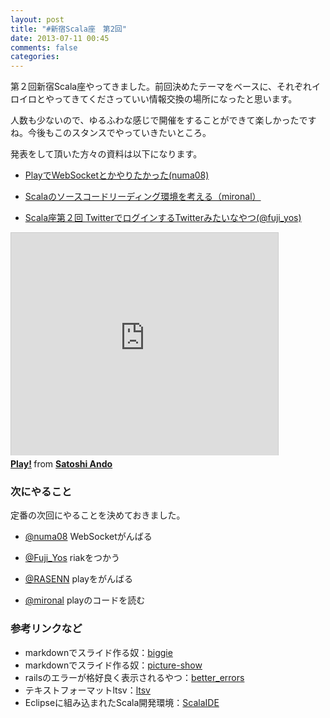 ```yaml
---
layout: post
title: "#新宿Scala座　第2回"
date: 2013-07-11 00:45
comments: false
categories: 
---
```

第２回新宿Scala座やってきました。前回決めたテーマをベースに、それぞれイロイロとやってきてくださっていい情報交換の場所になったと思います。

人数も少ないので、ゆるふわな感じで開催をすることができて楽しかったですね。今後もこのスタンスでやっていきたいところ。

発表をして頂いた方々の資料は以下になります。

 - [PlayでWebSocketとかやりたかった(numa08)](https://gist.github.com/numa08/5941941)

 - [Scalaのソースコードリーディング環境を考える（mironal）](http://mironal.github.io/slides/2013-07-06/scala/index.html#0)

 - [Scala座第２回 TwitterでログインするTwitterみたいなやつ(@fuji_yos)](https://dl.dropboxusercontent.com/u/28270864/%E6%96%B0%E5%AE%BFscala%E5%BA%A72.md)

<iframe src="http://www.slideshare.net/slideshow/embed_code/24015981" width="427" height="356" frameborder="0" marginwidth="0" marginheight="0" scrolling="no" style="border:1px solid #CCC;border-width:1px 1px 0;margin-bottom:5px" allowfullscreen webkitallowfullscreen mozallowfullscreen> </iframe> <div style="margin-bottom:5px"> <strong> <a href="http://www.slideshare.net/satoshiando1986/play-24015981" title="Play!" target="_blank">Play!</a> </strong> from <strong><a href="http://www.slideshare.net/satoshiando1986" target="_blank">Satoshi Ando</a></strong> </div>

### 次にやること

定番の次回にやることを決めておきました。

 - [@numa08](http://twitter.com/numa08)
WebSocketがんばる

 - [@Fuji_Yos](https://twitter.com/Fuji_Yos)
riakをつかう

 - [@RASENN](https://twitter.com/RASENN)
playをがんばる

 - [@mironal](https://twitter.com/mironal)
playのコードを読む

### 参考リンクなど
 - markdownでスライド作る奴：[biggie](http://macwright.org/biggie/)
 - markdownでスライド作る奴：[picture-show](https://github.com/softprops/picture-show)
 - railsのエラーが格好良く表示されるやつ：[better_errors](https://github.com/charliesome/better_errors)
 - テキストフォーマットltsv：[ltsv](http://ltsv.org/)
 - Eclipseに組み込まれたScala開発環境：[ScalaIDE](http://scala-ide.org/)
